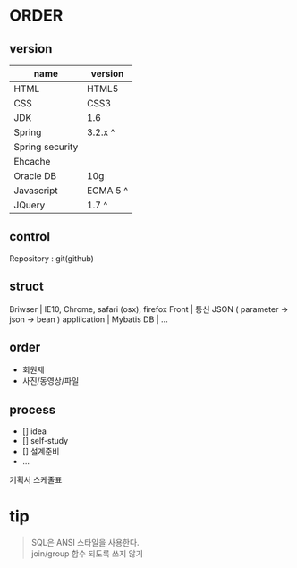 # ORDER
## version
name | version
---|---
HTML | HTML5 
CSS | CSS3
JDK | 1.6
Spring | 3.2.x ^
Spring security | 
Ehcache |
Oracle DB | 10g
Javascript | ECMA 5 ^
JQuery | 1.7 ^

## control
Repository : git(github)

## struct
Briwser | IE10, Chrome, safari (osx), firefox
Front | 통신 JSON ( parameter -> json -> bean )
applilcation | Mybatis
DB | ...

## order
- 회원제
- 사진/동영상/파일

## process
- [] idea
- [] self-study
- [] 설계준비
- ...

기획서 스케줄표

# tip
> SQL은 ANSI 스타일을 사용한다. <br>
> join/group 함수 되도록 쓰지 않기 <br>
